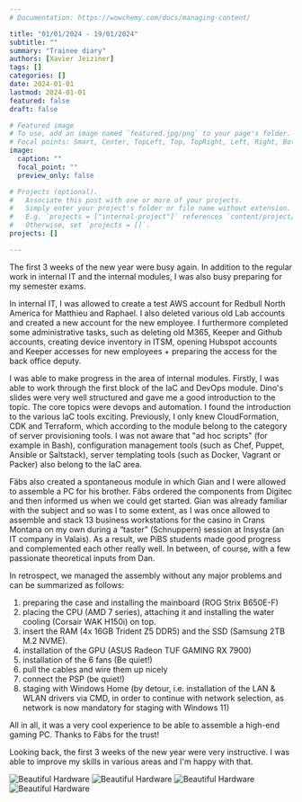 ```yaml
---
# Documentation: https://wowchemy.com/docs/managing-content/

title: "01/01/2024 - 19/01/2024"
subtitle: ""
summary: "Trainee diary"
authors: [Xavier Jeiziner]
tags: []
categories: []
date: 2024-01-01
lastmod: 2024-01-01
featured: false
draft: false

# Featured image
# To use, add an image named `featured.jpg/png` to your page's folder.
# Focal points: Smart, Center, TopLeft, Top, TopRight, Left, Right, BottomLeft, Bottom, BottomRight.
image:
  caption: ""
  focal_point: ""
  preview_only: false

# Projects (optional).
#   Associate this post with one or more of your projects.
#   Simply enter your project's folder or file name without extension.
#   E.g. `projects = ["internal-project"]` references `content/project/deep-learning/index.md`.
#   Otherwise, set `projects = []`.
projects: []

---
```

The first 3 weeks of the new year were busy again. In addition to the regular work in internal IT and the internal modules, I was also busy preparing for my semester exams.

In internal IT, I was allowed to create a test AWS account for Redbull North America for Matthieu and Raphael. I also deleted various old Lab accounts and created a new account for the new employee. I furthermore completed some administrative tasks, such as deleting old M365, Keeper and Github accounts, creating device inventory in ITSM, opening Hubspot accounts and Keeper accesses for new employees + preparing the access for the back office deputy.

I was able to make progress in the area of internal modules. Firstly, I was able to work through the first block of the IaC and DevOps module. Dino's slides were very well structured and gave me a good introduction to the topic. The core topics were devops and automation. I found the introduction to the various IaC tools exciting. Previously, I only knew CloudFormation, CDK and Terraform, which according to the module belong to the category of server provisioning tools. I was not aware that "ad hoc scripts" (for example in Bash), configuration management tools (such as Chef, Puppet, Ansible or Saltstack), server templating tools (such as Docker, Vagrant or Packer) also belong to the IaC area.

Fäbs also created a spontaneous module in which Gian and I were allowed to assemble a PC for his brother. Fäbs ordered the components from Digitec and then informed us when we could get started. Gian was already familiar with the subject and so was I to some extent, as I was once allowed to assemble and stack 13 business workstations for the casino in Crans Montana on my own during a “taster” (Schnuppern) session at Insysta (an IT company in Valais). As a result, we PiBS students made good progress and complemented each other really well. In between, of course, with a few passionate theoretical inputs from Dan.

In retrospect, we managed the assembly without any major problems and can be summarized as follows:

1. preparing the case and installing the mainboard (ROG Strix B650E-F)
2. placing the CPU (AMD 7 series), attaching it and installing the water cooling (Corsair WAK H150i) on top.
3. insert the RAM (4x 16GB Trident Z5 DDR5) and the SSD (Samsung 2TB M.2 NVME).
4. installation of the GPU (ASUS Radeon TUF GAMING RX 7900)
5. installation of the 6 fans (Be quiet!)
6. pull the cables and wire them up nicely
7. connect the PSP (be quiet!)
8. staging with Windows Home (by detour, i.e. installation of the LAN & WLAN drivers via CMD, in order to continue with network selection, as network is now mandatory for staging with Windows 11)

All in all, it was a very cool experience to be able to assemble a high-end gaming PC. Thanks to Fäbs for the trust!

Looking back, the first 3 weeks of the new year were very instructive. I was able to improve my skills in various areas and I'm happy with that.

![Beautiful Hardware](IMG_7077.jpg)
![Beautiful Hardware](IMG_7074.jpg)
![Beautiful Hardware](IMG_7076.jpg)
![Beautiful Hardware](IMG_7078.jpg)

</p><br>
<p></p>

